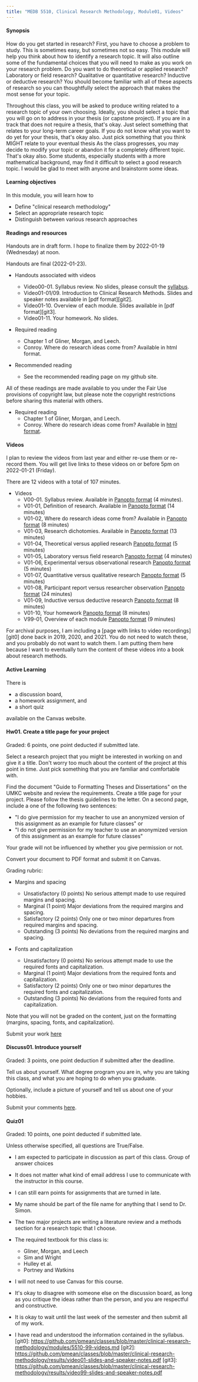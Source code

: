 ```yaml
---
title: "MEDB 5510, Clinical Research Methodology, Module01, Videos"
---
```


#### Synopsis

How do you get started in research? First, you have to choose a problem to study. This is sometimes easy, but sometimes not so easy. This module will help you think about how to identify a research topic. It will also outline some of the fundamental choices that you will need to make as you work on your research problem. Do you want to do theoretical or applied research? Laboratory or field research? Qualitative or quantitative research? Inductive or deductive research? You should become familiar with all of these aspects of research so you can thoughtfully select the approach that makes the most sense for your topic.

Throughout this class, you will be asked to produce writing related to a research topic of your own choosing. Ideally, you should select a topic that you will go on to address in your thesis (or capstone project). If you are in a track that does not require a thesis, that's okay. Just select something that relates to your long-term career goals. If you do not know what you want to do yet for your thesis, that's okay also. Just pick something that you think MIGHT relate to your eventual thesis As the class progresses, you may decide to modify your topic or abandon it for a completely different topic. That's okay also. Some students, especially students with a more mathematical background, may find it difficult to select a good research topic. I would be glad to meet with anyone and brainstorm some ideas.

#### Learning objectives

In this module, you will learn how to

+ Define "clinical research methodology"
+ Select an appropriate research topic
+ Distinguish between various research approaches

#### Readings and resources

Handouts are in draft form. I hope to finalize them by 2022-01-19 (Wednesday) at noon.

Handouts are final (2022-01-23).

+ Handouts associated with videos
  + Video00-01. Syllabus review. No slides, please consult the [syllabus][syll].
  + Video01-01/09. Introduction to Clinical Research Methods. Slides and speaker notes available in [pdf format][git2].
  + Video01-10. Overview of each module. Slides available in [pdf format][git3].
  + Video01-11. Your homework. No slides.
  
+ Required reading
  + Chapter 1 of Gliner, Morgan, and Leech.
  + Conroy. Where do research ideas come from? Available in html format.

+ Recommended reading
  + See the recommended reading page on my github site.

All of these readings are made available to you under the Fair Use provisions of copyright law, but please note the copyright restrictions before sharing this material with others.
+ Required reading
  + Chapter 1 of Gliner, Morgan, and Leech.
  + Conroy. Where do research ideas come from? Available in [html format](http://www.pmean.com/99/ideas.html).

#### Videos

I plan to review the videos from last year and either re-use them or re-record them. You will get live links to these videos on or before 5pm on 2022-01-21 (Friday).

There are 12 videos with a total of 107 minutes.

+ Videos
  + V00-01. Syllabus review. Available in [Panopto format][v0001] (4 minutes).
  + V01-01, Definition of research. Available in [Panopto format][v0101] (14 minutes)
  + V01-02, Where do research ideas come from? Available in [Panopto format][v0102] (8 minutes)
  + V01-03, Research dichotomies. Available in [Panopto format][v0103] (13 minutes)
  + V01-04, Theoretical versus applied research [Panopto format][v0104] (5 minutes)
  + V01-05, Laboratory versus field research [Panopto format][v0105] (4 minutes)
  + V01-06, Experimental versus observational research [Panopto format][v0106] (5 minutes)
  + V01-07, Quantitative versus qualitative research [Panopto format][v0107] (5 minutes)
  + V01-08, Participant report versus researcher observation [Panopto format][v0108] (24 minutes)
  + V01-09, Inductive versus deductive research [Panopto format][v0109] (8 minutes)
  + V01-10, Your homework [Panopto format][v0110] (8 minutes)
  + V99-01, Overview of each module [Panopto format][v9901] (9 minutes)

For archival purposes, I am including a [page with links to video recordings][git0] done back in 2019, 2020, and 2021. You do not need to watch these, and you probably do not want to watch them. I am putting them here because I want to eventually turn the content of these videos into a book about research methods.

#### Active Learning

There is

+ a discussion board,
+ a homework assignment, and
+ a short quiz

available on the Canvas website.

#### Hw01. Create a title page for your project

Graded: 6 points, one point deducted if submitted late.

Select a research project that you might be interested in working on and give it a title. Don't worry too much about the content of the project at this point in time. Just pick something that you are familiar and comfortable with.

Find the document "Guide to Formatting Theses and Dissertations" on the UMKC website and review the requirements. Create a title page for your project. Please follow the thesis guidelines to the letter. On a second page, include a one of the following two sentences:

+ "I do give permission for my teacher to use an anonymized version of this assignment as an example for future classes" or 
+ "I do not give permission for my teacher to use an anonymized version of this assignment as an example for future classes"

Your grade will not be influenced by whether you give permission or not.

Convert your document to PDF format and submit it on Canvas.

Grading rubric:

+ Margins and spacing
  + Unsatisfactory (0 points) No serious attempt made to use required margins and spacing.
  + Marginal (1 point) Major deviations from the required margins and spacing.
  + Satisfactory (2 points) Only one or two minor departures from required margins and spacing.
  + Outstanding (3 points) No deviations from the required margins and spacing.

+ Fonts and capitalization
  + Unsatisfactory (0 points) No serious attempt made to use the required fonts and capitalization.
  + Marginal (1 point) Major deviations from the required fonts and capitalization.
  + Satisfactory (2 points) Only one or two minor departures the required fonts and capitalization.
  + Outstanding (3 points) No deviations from the required fonts and capitalization.

Note that you will not be graded on the content, just on the formatting (margins, spacing, fonts, and capitalization).

Submit your work [here]()

#### Discuss01. Introduce yourself

Graded: 3 points, one point deduction if submitted after the deadline.

Tell us about yourself. What degree program you are in, why you are taking this class, and what you are hoping to do when you graduate.

Optionally, include a picture of yourself and tell us about one of your hobbies.

Submit your comments [here]().

#### Quiz01

Graded: 10 points, one point deducted if submitted late.

Unless otherwise specified, all questions are True/False.

+ I am expected to participate in discussion as part of this class.
Group of answer choices

+ It does not matter what kind of email address I use to communicate with the instructor in this course.

+ I can still earn points for assignments that are turned in late.

+ My name should be part of the file name for anything that I send to Dr. Simon.

+ The two major projects are writing a literature review and a methods section for a research topic that I choose.

+ The required textbook for this class is:
  + Gliner, Morgan, and Leech
  + Sim and Wright
  + Hulley et al.
  + Portney and Watkins
  
+ I will not need to use Canvas for this course.

+ It's okay to disagree with someone else on the discussion board, as long as you critique the ideas rather than the person, and you are respectful and constructive.

+ It is okay to wait until the last week of the semester and then submit all of my work.

+ I have read and understood the information contained in the syllabus.
[git0]: https://github.com/pmean/classes/blob/master/clinical-research-methodology/modules/5510-99-videos.md
[git2]: https://github.com/pmean/classes/blob/master/clinical-research-methodology/results/video01-slides-and-speaker-notes.pdf
[git3]: https://github.com/pmean/classes/blob/master/clinical-research-methodology/results/video99-slides-and-speaker-notes.pdf

[syll]: https://umsystem.instructure.com/courses/72483/assignments/syllabus

[v0001]: https://umsystem.hosted.panopto.com/Panopto/Pages/Viewer.aspx?id=035c8a81-58fa-438c-b552-a9dc01664f27
[v0101]: https://umsystem.hosted.panopto.com/Panopto/Pages/Viewer.aspx?id=755bcbac-8846-4d0e-a950-ae2400edf11c
[v0102]: https://umsystem.hosted.panopto.com/Panopto/Pages/Viewer.aspx?id=e38624d4-000b-4e22-af77-ae2400f1d9ec
[v0103]: https://umsystem.hosted.panopto.com/Panopto/Pages/Viewer.aspx?id=5a9f765e-389f-4fd7-8544-ae2400f5d1d9
[v0104]: https://umsystem.hosted.panopto.com/Panopto/Pages/Viewer.aspx?id=4e3d005a-16ba-4949-83c8-ae2400fce857
[v0105]: https://umsystem.hosted.panopto.com/Panopto/Pages/Viewer.aspx?id=f763461e-1926-44c3-a711-ae2400fe86d6
[v0106]: https://umsystem.hosted.panopto.com/Panopto/Pages/Viewer.aspx?id=e8fe4b00-6798-4498-9a34-ae2401004aba
[v0107]: https://umsystem.hosted.panopto.com/Panopto/Pages/Viewer.aspx?id=b85bfbe2-d10a-4bcf-813c-ae2401021164
[v0108]: https://umsystem.hosted.panopto.com/Panopto/Pages/Viewer.aspx?id=fb0b4e37-c462-48b7-925b-ae240174eb1b
[v0109]: https://umsystem.hosted.panopto.com/Panopto/Pages/Viewer.aspx?id=d07bb85e-62ae-4c73-a03b-ae24017be50e
[v0110]: https://umsystem.hosted.panopto.com/Panopto/Pages/Viewer.aspx?id=03acf4b1-c335-4b92-a534-ae240181b591
[v9901]: https://umsystem.hosted.panopto.com/Panopto/Pages/Viewer.aspx?id=4b8759a7-b215-41d3-aa5c-ae24017efb89
